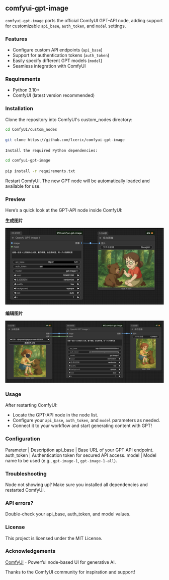 ## comfyui-gpt-image

`comfyui-gpt-image` ports the official ComfyUI GPT-API node, adding support for customizable `api_base`, `auth_token`, and `model` settings.

### Features

- Configure custom API endpoints (`api_base`)
- Support for authentication tokens (`auth_token`)
- Easily specify different GPT models (`model`)
- Seamless integration with ComfyUI

### Requirements

- Python 3.10+
- ComfyUI (latest version recommended)

### Installation

Clone the repository into ComfyUI's custom_nodes directory:

```bash
cd ComfyUI/custom_nodes

git clone https://github.com/lceric/comfyui-gpt-image

Install the required Python dependencies:
```

```bash
cd comfyui-gpt-image

pip install -r requirements.txt
```

Restart ComfyUI. The new GPT node will be automatically loaded and available for use.

### Preview

Here’s a quick look at the GPT-API node inside ComfyUI:

**生成图片**

![生成图片](example/gpt-image.png)

**编辑图片**

![生成图片](example/gpt-image-mask.png)

### Usage

After restarting ComfyUI:

- Locate the GPT-API node in the node list.
- Configure your `api_base`, `auth_token`, and `model` parameters as needed.
- Connect it to your workflow and start generating content with GPT!

### Configuration

Parameter | Description
api_base | Base URL of your GPT API endpoint.
auth_token | Authentication token for secured API access.
model | Model name to be used (e.g., `gpt-image-1`, `gpt-image-1-all`).

### Troubleshooting

Node not showing up?
Make sure you installed all dependencies and restarted ComfyUI.

### API errors?

Double-check your api_base, auth_token, and model values.

### License

This project is licensed under the MIT License.

### Acknowledgements

[ComfyUI](https://www.comfy.org/zh-cn/) - Powerful node-based UI for generative AI.

Thanks to the ComfyUI community for inspiration and support!
